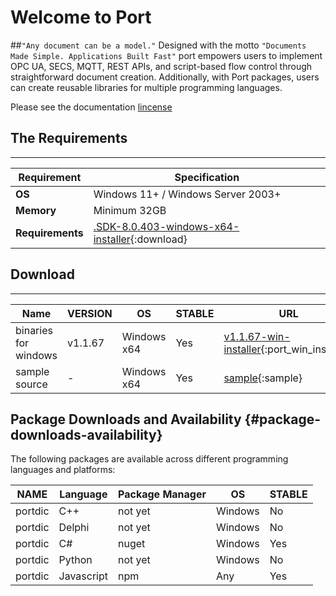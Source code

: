 # Welcome to Port

##`"Any document can be a model."` 
Designed with the motto `"Documents Made Simple. Applications Built Fast"` port empowers users to implement OPC UA, SECS, MQTT, REST APIs, and script-based flow control through straightforward document creation. Additionally, with Port packages, users can create reusable libraries for multiple programming languages.

Please see the documentation [lincense](license.md)
 
## The Requirements 
---

| Requirement | Specification |
|-------------|---------------|
| **OS** | Windows 11+ / Windows Server 2003+ |
| **Memory** | Minimum 32GB |
| **Requirements** | [.SDK-8.0.403-windows-x64-installer](https://dotnet.microsoft.com/ko-kr/download/dotnet/thank-you/sdk-8.0.403-windows-x64-installer){:download} |

 

## Download
---

Name |VERSION | OS |STABLE | URL 
------|------|--------|--------|--------
binaries for windows|v1.1.67 | Windows x64 | Yes | [v1.1.67-win-installer](file/Setup.zip){:port_win_installer} 
sample source| - | Windows x64 | Yes | [sample](file/sample.zip){:sample} 



## Package Downloads and Availability {#package-downloads-availability}

The following packages are available across different programming languages and platforms:

| NAME | Language | Package Manager | OS | STABLE |
|------|----------|-----------------|----| -------|
| portdic | C++ | not yet | Windows | No |
| portdic | Delphi | not yet | Windows | No |
| portdic | C# | nuget | Windows | Yes |
| portdic | Python | not yet | Windows | No |
| portdic | Javascript | npm | Any | Yes |

<style>

.console {
    width: 80%;
    height: 80%;
    background-color: whitesmoke;
    color: black;
    padding: 20px;
    box-sizing: border-box;
    border-radius: 8px;
    box-shadow: 0 0 10px rgba(0, 0, 0, 0.5);
    overflow-y: auto;
}
.yellow{
    color:yellow;
}
.console-content {
    white-space: pre-wrap;
}

.console-content p {
    margin: 0;
}


.notepad {
    width: 100%;
    height: 80%;
    background-color: white;
    color: black;
    padding: 20px;
    box-sizing: border-box;
    border-radius: 8px;
    box-shadow: 0 0 10px rgba(0, 0, 0, 0.5);
    overflow-y: auto;
}

.notepad:before {
    content: '';
    position: absolute;
    top: 10px;
    left: 20px;
    right: 20px;
    height: 2px;
    background-color: #ccc;
}

.notepad:after {
    content: '';
    position: absolute;
    top: 30px;
    left: 20px;
    right: 20px;
    height: 2px;
    background-color: #ccc;
}

.notepad-content {
    margin-top: 40px;
}

.notepad-content p {
    margin: 0 0 10px;
    line-height: 1.5;
}
</style>